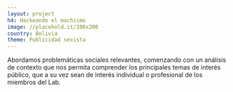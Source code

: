 ```yaml
---
layout: project
h4: Hackeando el machismo
image: //placehold.it/200x200
country: Bolivia
theme: Publicidad sexista
---
```


Abordamos problemáticas sociales relevantes, comenzando con un análisis de contexto que nos permita comprender los principales temas de interés público, que a su vez sean de interés individual o profesional de los miembros del Lab.